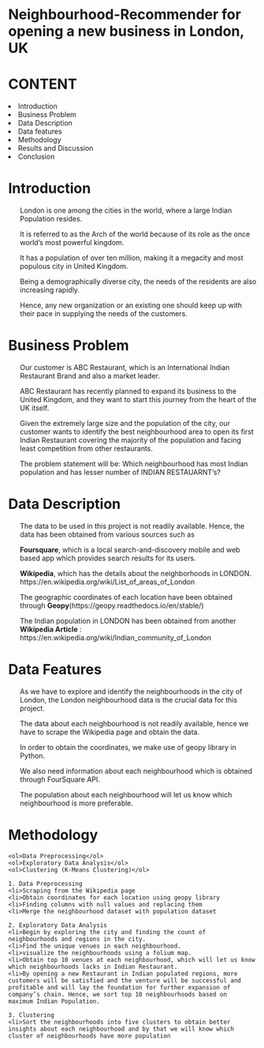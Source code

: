 # Neighbourhood-Recommender for opening a new business in London, UK

# CONTENT
<li>Introduction </li>
<li>Business Problem </li>
<li>Data Description </li>
<li>Data features </li>
<li>Methodology<br>
<li>Results and Discussion<br>
<li>Conclusion<br>

# Introduction
<ol>London is one among the cities in the world, where a large Indian Population resides.<br> </ol>
<ol>It is referred to as  the Arch of the world because of its role as the once world’s most powerful kingdom.<br> </ol>
<ol>It has a population of over ten million, making it a megacity and most populous city in United Kingdom.<br></ol>
<ol>Being a demographically diverse city, the needs of the residents are also increasing rapidly.<br></ol>
<ol>Hence, any new organization or an existing one should keep up with their pace in supplying the needs of the customers.<br></ol>

# Business Problem
<ol>Our customer is ABC Restaurant, which is an International Indian Restaurant Brand and also a market leader. <br></ol>
<ol>ABC Restaurant has recently planned to expand its business to the United Kingdom, and they want to start this journey from the heart of the UK itself. <br></ol>
<ol>Given the extremely large size and the population of the city, our customer wants to identify the best neighbourhood area to open its first Indian Restaurant covering the majority of the population and facing least competition from other restaurants. <br></ol>
<ol>The problem statement will be: Which neighbourhood has most Indian population and has lesser number of INDIAN RESTAUARNT’s?<br></ol>

# Data Description
<ol>The data to be used in this project is not readily available. Hence, the data has been obtained from various sources such as<br></ol>
<ol><b>Foursquare</b>, which is a local search-and-discovery mobile and web based app which provides search results for its users. <br></ol>
<ol><b>Wikipedia</b>, which has the details about the neighborhoods in LONDON. https://en.wikipedia.org/wiki/List_of_areas_of_London <br></ol>
<ol>The geographic coordinates of each location have been obtained through <b>Geopy</b>(https://geopy.readthedocs.io/en/stable/) <br></ol>
<ol>The Indian population in LONDON has been obtained from another <b>Wikipedia Article</b> : https://en.wikipedia.org/wiki/Indian_community_of_London <br></ol>

# Data Features
<ol>As we have to explore and identify the neighbourhoods in the city of London, the London neighbourhood data is the crucial data for this project. <br></ol>
<ol>The data about each neighbourhood is not readily available, hence we have to scrape the Wikipedia page and obtain the data. <br></ol>
<ol>In order to obtain the coordinates, we make use of geopy library in Python.<br></ol>
<ol>We also need information about each neighbourhood which is  obtained through FourSquare API. <br></ol>
<ol>The population about each neighbourhood will let us know which neighbourhood is more preferable. <br></ol>

# Methodology
	<ol>Data Preprocessing</ol>
	<ol>Exploratory Data Analysis</ol>
 	<ol>Clustering (K-Means Clustering)</ol>

    1. Data Preprocessing
    <li>Scraping from the Wikipedia page
    <li>Obtain coordinates for each location using geopy library
    <li>Finding columns with null values and replacing them
    <li>Merge the neighbourhood dataset with population dataset
    
    2. Exploratory Data Analysis
    <li>Begin by exploring the city and finding the count of neighbourhoods and regions in the city. 
    <li>Find the unique venues in each neighbourhood. 
    <li>visualize the neighbourhoods using a folium map.
    <li>Obtain top 10 venues at each neighbourhood, which will let us know which neighbourhoods lacks in Indian Restaurant.
    <li>By opening a new Restaurant in Indian populated regions, more customers will be satisfied and the venture will be successful and         profitable and will lay the foundation for further expansion of company’s chain. Hence, we sort top 10 neighbourhoods based on           maximum Indian Population. 
    
    3. Clustering
    <li>Sort the neighbourhoods into five clusters to obtain better insights about each neighbourhood and by that we will know which            cluster of neighbourhoods have more population


